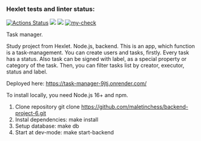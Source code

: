 ### Hexlet tests and linter status:
[![Actions Status](https://github.com/maletinchess/backend-project-6/workflows/hexlet-check/badge.svg)](https://github.com/maletinchess/backend-project-6/actions) <a href="https://codeclimate.com/github/maletinchess/backend-project-6/maintainability"><img src="https://api.codeclimate.com/v1/badges/94a814fa2624c7097545/maintainability" /></a> <a href="https://codeclimate.com/github/maletinchess/backend-project-6/test_coverage"><img src="https://api.codeclimate.com/v1/badges/94a814fa2624c7097545/test_coverage" /></a> [![my-check](https://github.com/maletinchess/backend-project-6/actions/workflows/my-check.yml/badge.svg)](https://github.com/maletinchess/backend-project-6/actions/workflows/my-check.yml)

Task manager.

Study project from Hexlet. Node.js, backend. This is an app, which function is a task-management. You can create users and tasks, firstly. Every task has a status. Also task can be signed with label, as a special property or category of the task. Then, you can filter tasks list by creator, executor, status and label.

Deployed here: https://task-manager-9jtj.onrender.com/

To install locally, you need Node.js 16+ and npm.

1. Clone repository git clone https://github.com/maletinchess/backend-project-6.git
2. Instal dependencies: make install
3. Setup database: make db
4. Start at dev-mode: make start-backend
